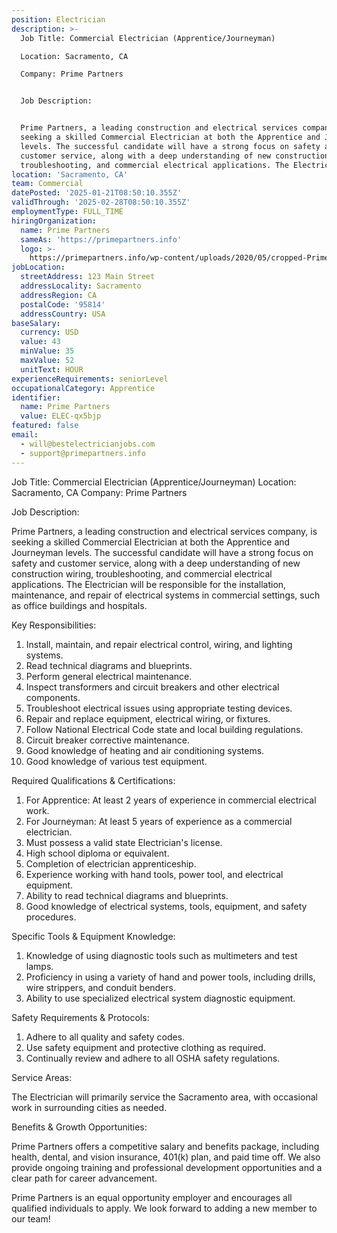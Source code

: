 ```yaml
---
position: Electrician
description: >-
  Job Title: Commercial Electrician (Apprentice/Journeyman)

  Location: Sacramento, CA

  Company: Prime Partners


  Job Description:


  Prime Partners, a leading construction and electrical services company, is
  seeking a skilled Commercial Electrician at both the Apprentice and Journeyman
  levels. The successful candidate will have a strong focus on safety and
  customer service, along with a deep understanding of new construction wiring,
  troubleshooting, and commercial electrical applications. The Electrici...
location: 'Sacramento, CA'
team: Commercial
datePosted: '2025-01-21T08:50:10.355Z'
validThrough: '2025-02-28T08:50:10.355Z'
employmentType: FULL_TIME
hiringOrganization:
  name: Prime Partners
  sameAs: 'https://primepartners.info'
  logo: >-
    https://primepartners.info/wp-content/uploads/2020/05/cropped-Prime-Partners-Logo-NO-BG-1-1.png
jobLocation:
  streetAddress: 123 Main Street
  addressLocality: Sacramento
  addressRegion: CA
  postalCode: '95814'
  addressCountry: USA
baseSalary:
  currency: USD
  value: 43
  minValue: 35
  maxValue: 52
  unitText: HOUR
experienceRequirements: seniorLevel
occupationalCategory: Apprentice
identifier:
  name: Prime Partners
  value: ELEC-qx5bjp
featured: false
email:
  - will@bestelectricianjobs.com
  - support@primepartners.info
---
```




Job Title: Commercial Electrician (Apprentice/Journeyman)
Location: Sacramento, CA
Company: Prime Partners

Job Description:

Prime Partners, a leading construction and electrical services company, is seeking a skilled Commercial Electrician at both the Apprentice and Journeyman levels. The successful candidate will have a strong focus on safety and customer service, along with a deep understanding of new construction wiring, troubleshooting, and commercial electrical applications. The Electrician will be responsible for the installation, maintenance, and repair of electrical systems in commercial settings, such as office buildings and hospitals.

Key Responsibilities:

1. Install, maintain, and repair electrical control, wiring, and lighting systems.
2. Read technical diagrams and blueprints.
3. Perform general electrical maintenance.
4. Inspect transformers and circuit breakers and other electrical components.
5. Troubleshoot electrical issues using appropriate testing devices.
6. Repair and replace equipment, electrical wiring, or fixtures.
7. Follow National Electrical Code state and local building regulations.
8. Circuit breaker corrective maintenance.
9. Good knowledge of heating and air conditioning systems.
10. Good knowledge of various test equipment.

Required Qualifications & Certifications:

1. For Apprentice: At least 2 years of experience in commercial electrical work.
2. For Journeyman: At least 5 years of experience as a commercial electrician.
3. Must possess a valid state Electrician's license.
4. High school diploma or equivalent.
5. Completion of electrician apprenticeship.
6. Experience working with hand tools, power tool, and electrical equipment.
7. Ability to read technical diagrams and blueprints.
8. Good knowledge of electrical systems, tools, equipment, and safety procedures.

Specific Tools & Equipment Knowledge:

1. Knowledge of using diagnostic tools such as multimeters and test lamps.
2. Proficiency in using a variety of hand and power tools, including drills, wire strippers, and conduit benders.
3. Ability to use specialized electrical system diagnostic equipment.

Safety Requirements & Protocols:

1. Adhere to all quality and safety codes.
2. Use safety equipment and protective clothing as required.
3. Continually review and adhere to all OSHA safety regulations.

Service Areas: 

The Electrician will primarily service the Sacramento area, with occasional work in surrounding cities as needed.

Benefits & Growth Opportunities:

Prime Partners offers a competitive salary and benefits package, including health, dental, and vision insurance, 401(k) plan, and paid time off. We also provide ongoing training and professional development opportunities and a clear path for career advancement.

Prime Partners is an equal opportunity employer and encourages all qualified individuals to apply. We look forward to adding a new member to our team!
